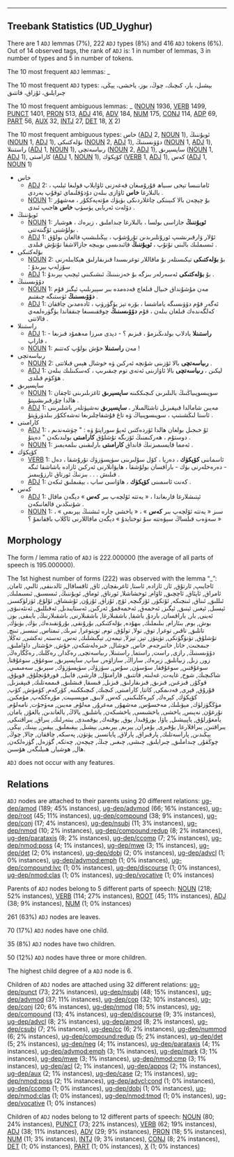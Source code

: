 

--------------------------------------------------------------------------------

## Treebank Statistics (UD_Uyghur)

There are 1 `ADJ` lemmas (7%), 222 `ADJ` types (8%) and 416 `ADJ` tokens (6%).
Out of 14 observed tags, the rank of `ADJ` is: 1 in number of lemmas, 3 in number of types and 5 in number of tokens.

The 10 most frequent `ADJ` lemmas: _

The 10 most frequent `ADJ` types:  يېشىل، بار، كىچىك، چوڭ، بوز، ياخشى، يېڭى، چىرايلىق، ئۇزاق، قاتتىق

The 10 most frequent ambiguous lemmas: _ ([NOUN]() 1936, [VERB]() 1499, [PUNCT]() 1401, [PRON]() 513, [ADJ]() 416, [ADV]() 184, [NUM]() 175, [CONJ]() 114, [ADP]() 69, [PART]() 56, [AUX]() 32, [INTJ]() 27, [DET]() 18, [X]() 2)

The 10 most frequent ambiguous types:  خاس ([ADJ]() 2, [NOUN]() 1), ئويۇننىڭ ([NOUN]() 1, [ADJ]() 1), بۆلەكتىكى ([NOUN]() 2, [ADJ]() 1), دۆۋىسىنىڭ ([NOUN]() 1, [ADJ]() 1), راستىنلا ([ADJ]() 1, [NOUN]() 1), رىياسەتچى ([NOUN]() 2, [ADJ]() 1), ساپسېرىق ([NOUN]() 1, [ADJ]() 1), كارامىتى ([ADJ]() 1, [NOUN]() 1), كۆپكۈك ([VERB]() 1, [ADJ]() 1), كەس ([ADJ]() 1, [NOUN]() 1)


* خاس
  * [ADJ]() 2: ئاماننىسا تېخى سىياھ قۇرۇمىغان قەغەزنى ئاۋايلاپ قولىغا ئېلىپ ، بالىلارغا <b>خاس</b> ئاۋازى بىلەن دۇدۇقلىماي ئوقۇپ بەردى .
  * [NOUN]() 1: بۇ چېچەن بالا كىيىنكى چاغلاردىكى بۈيۈك مۇتەپەككۇر ، مەشھۇر دۆلەت ئەربابى يۈسۈپ <b>خاس</b> ھاجىپ ئىدى .
* ئويۇننىڭ
  * [NOUN]() 1: <b>ئويۇننىڭ</b> جازاسى بولسا ، بالىلارغا چىداملىق ، زېرەك ، ھوشيار بولۇشنى ئۆگىتەتتى .
  * [ADJ]() 1: ئۇلار ۋارقىرىشىپ ئورۇنلىرىدىن تۇرۇشۇپ ، يېڭىلىشىپ قالغان بولۇق ئىسىملىك بالىنى تۇتۇپ ، <b>ئويۇننىڭ</b> قائىدىسى بويىچە جازالاشقا تۇتۇش قىلدى .
* بۆلەكتىكى
  * [NOUN]() 2: بۇ <b>بۆلەكتىكى</b> تېكىستلەر بۇ ماقاللار توغرىسىدا قىزىقارلىق ھېكايىلەرنى سۆزلەپ بېرىدۇ ؛
  * [ADJ]() 1: بۇ <b>بۆلەكتىكى</b> ئەسەرلەر بىزگە بۇ خەزىنىنىڭ ئىشىكىنى ئېچىپ بېرىدۇ .
* دۆۋىسىنىڭ
  * [NOUN]() 1: مەن مۇشۇنداق خىيال قىلغاچ قەدەمدە بىر سېيرىلىپ ئېگىز قۇم <b>دۆۋىسىنىڭ</b> ئۈستىگە چىقتىم .
  * [ADJ]() 1: ئەگەر قۇم دۆۋىسىگە ياماشسا ، بۆرە تېز يۈگۈرۈپ ، ئادەمدىن چاققان كەلگەندەك قىلغان بىلەن ، قۇم <b>دۆۋىسىنىڭ</b> چوققىسىغا چىققاندا يۈگۈرەلمەي قالاتتى .
* راستىنلا
  * [ADJ]() 1: - <b>راستىنلا</b> يادلاپ بولدىڭىزمۇ ، قىزىم ؟ - دېدى مىرزا مەھمۇد قىزىغا قاراپ ،
  * [NOUN]() 1: مەن <b>راستىنلا</b> خۇش بولۇپ كەتتىم !
* رىياسەتچى
  * [NOUN]() 2: <b>رىياسەتچى</b> بالا ئۆزىنى شۇنچە ئەركىن ۋە خوشال ھېس قىلاتتى .
  * [ADJ]() 1: لېكىن ، <b>رىياسەتچى</b> بالا ئاۋازىنى ئەتەي توم چىقىرىپ ، كەسكىنلىك بىلەن ھۆكۈم قىلدى .
* ساپسېرىق
  * [NOUN]() 1: سوپىسوپىياڭنىڭ بالىلىرىى كىچىككىنە <b>ساپسېرىق</b> ئاغزىلىرىنى ئاچقان ھالدا چۇرقىرىشىپتۇ .
  * [ADJ]() 1: مەيىن شامالدا قىپقىزىل تاشئالمىلار ، <b>ساپسېرىق</b> نەشپۈتلەر باشلىرىنى ئاستا لىڭشىتىپ ، سوپىسوپىياڭ ۋە تاغ قۇشقاچلىرىغا تەشەككۇر بىلدۈرۈپتۇ .
* كارامىتى
  * [ADJ]() 1: ئۇ خىجىل بولغان ھالدا ئۆردەكتىن ئەپۇ سوراپتۇ ۋە : " چۈشەندىم ، دوستۇم ، ھەركىمنىڭ ئۆزىگە تۇشلۇق <b>كارامىتى</b> بولىدىكەن " دەپتۇ .
  * [NOUN]() 1: ئەمما قايسىمىزنىڭ قانداق <b>كارامىتى</b> بارلىقىنى بىلمەيمىز .
* كۆپكۈك
  * [VERB]() 1: ئاسماننى <b>كۆپكۈك</b> ، دەريا ، كۆل سۇلىرىنى سۈپسۈزۈك تۇرۇشقا ، دەل - دەرەخلەرنى بۈك - باراقسان بولۇشقا ، ھايۋانلارنى ئەركىن ئازادە ياشاشقا ئىگە قىلىش . . . بىزنىڭ ئورتاق ئارزۇيىمىز .
  * [ADJ]() 1: كەنت ئاسمىنى <b>كۆپكۈك</b> ، ھاۋاسى ساپ ، يېقىملىق ئىكەن .
* كەس
  * [ADJ]() 1: ئېتىشلارغا قارىغاندا ، « يەتتە ئۆلچەپ بىر <b>كەس</b> » دېگەن ماقال شۇنىڭدىن قالغانىكەن .
  * [NOUN]() 1: سىز « يەتتە ئۆلچەپ بىر <b>كەس</b> » ، « ياخشى چارە ئىشنىڭ يېرىمى » ، « سەۋەب قىلساڭ سېۋەتتە سۇ توختايدۇ » دېگەن ماقاللارنى ئاڭلاپ باققانمۇ ؟

## Morphology

The form / lemma ratio of `ADJ` is 222.000000 (the average of all parts of speech is 195.000000).

The 1st highest number of forms (222) was observed with the lemma “_”: ئاجايىپ, ئارتۇق, ئاز, ئازادە, ئاستا, ئاغرىقچان, ئاق, ئاقساقال, ئالدىنقى, ئالىي, ئامان, ئامراق, ئاپئاق, ئاچچىق, ئاۋام, ئوخشاشلا, ئورتاق, ئوماق, ئويۇننىڭ, ئىسسىق, ئىسىملىك, ئىللىق, ئىناق, ئىنچىكە, ئۆتكۈر, ئۆزگىچە, ئۆچ, ئۇزاق, ئۇزۇن, ئۇششاق, ئۇلۇغ, ئۈزلۈكسىز, ئېسىل, ئېغىر, ئېنىق, ئېگىز, ئەخمەق, ئەخمەقمۇ, ئەركىن, ئەستايىدىل, ئەقىللىق, ئەنئەنىۋى, ئەينى, بار, باراقسان, باردۇ, باشقا, باشقىلارغا, باشقىلارنى, باشقىلارنىڭ, بايىقى, بوز, بوش, بوم, بىئارام, بىلىملىك, بىھۇدە, بۆلەكتىكى, بۇرۇنقى, بۇرۇنقىدەك, بۈك, بۈيۈك, تاتلىق, تاقىر, توغرا, توق, تولا, تولۇق, توم, توپتوغرا, تىرىك, تىمتاس, تىنسىز, تىنچ, تۇشلۇق, تۈنۈگۈنكى, تۈپتۈز, تېز, تېزلا, تېمەن, تېگىشلىك, تەس, تەستە, تەكشى, تەڭلا, جىمجىت, خاتا, خاتىرجەم, خاس, خوشال, خىرەلەشكەن, خۇش, خۇشتار, داۋاملىق, دۆۋىسىنىڭ, رازى, راست, راستما, راستىنلا, رىياسەتچى, رەڭدار, رەڭلىك, رەڭگارەڭ, زور, زىل, زىيانلىق, زېرەك, ساراڭ, سازاۋەر, ساپ, ساپسېرىق, سوغۇق, سوغۇقتا, سوغۇقتىن, سوغۇققا, سۆسۈن, سۇس, سۈزۈك, سۈپسۈزۈك, سېرىق, سەمىمىي, شاكىچىك, شوخ, غايەت, غەلىتە, قاتتىق, قارامتۇل, قارشى, قايىل, قورقۇنچلۇق, قويۇق, قوڭۇر, قىزغىن, قىزىق, قىزىقارلىق, قىزىل, قىسقا, قىشلىق, قىممەتلىك, قىپقىزىل, قۇرۇق, قېرى, قەدىمكى, كاتتا, كارامىتى, كىچىك, كىچىككىنە, كۆركەم, كۆمۈش, كۆپ, كۆپكۈك, كېرەك, كېرەكلىكىنى, كەس, لايىق, مويسىپىت, مۇرەككەپ, مۇمكىن, مۈڭگۈزلۈك, مېۋىلىك, مەخسۇس, مەشھۇر, مەغرۇر, مەلۇم, مەيىن, مەۋجۇت, نامەلۇم, نۇرغۇن, نەپىس, ياخشى, ياخشىسى, ياخشىكەن, ياشلىق, يالاڭ, يالغاندىن, يالغۇز, يامان, يامغۇرلۇق, ياپيېشىل, ياۋا, يورۇقىدا, يوق, يوقتەك, يوقمىدى, يىتەرلىك, يىراق, يىراقتىكى, يىراقتىن, يىراقلارغا, يۇقىرى, يۇمران, يېرىم, يېرىمى, يېشىل, يېقىملىق, يېقىن, يېنىك, يېڭى, يېڭىدىن, پاراسەتلىك, پارقىراق, پارلاق, پايانسىز, پۈتۈن, پەسكە, چاققان, چالا, چوڭ, چوڭقۇر, چىداملىق, چىرايلىق, چىشى, چىغىر, چىڭ, چېچەن, چەتكە, گۈزەل, گۈزەلكەن, ھال, ھوشيار, ھىيلىگەر, ھۆسىن.

`ADJ` does not occur with any features.


## Relations

`ADJ` nodes are attached to their parents using 20 different relations: [ug-dep/amod]() (189; 45% instances), [ug-dep/advmod]() (66; 16% instances), [ug-dep/root]() (45; 11% instances), [ug-dep/compound]() (38; 9% instances), [ug-dep/conj]() (17; 4% instances), [ug-dep/nsubj]() (11; 3% instances), [ug-dep/nmod]() (10; 2% instances), [ug-dep/compound:redup]() (8; 2% instances), [ug-dep/parataxis]() (8; 2% instances), [ug-dep/ccomp]() (7; 2% instances), [ug-dep/nmod:poss]() (4; 1% instances), [ug-dep/mwe]() (3; 1% instances), [ug-dep/det]() (2; 0% instances), [ug-dep/dobj]() (2; 0% instances), [ug-dep/advcl]() (1; 0% instances), [ug-dep/advmod:emph]() (1; 0% instances), [ug-dep/compound:lvc]() (1; 0% instances), [ug-dep/discourse]() (1; 0% instances), [ug-dep/nmod:clas]() (1; 0% instances), [ug-dep/vocative]() (1; 0% instances)

Parents of `ADJ` nodes belong to 5 different parts of speech: [NOUN]() (218; 52% instances), [VERB]() (114; 27% instances), [ROOT]() (45; 11% instances), [ADJ]() (38; 9% instances), [NUM]() (1; 0% instances)

261 (63%) `ADJ` nodes are leaves.

70 (17%) `ADJ` nodes have one child.

35 (8%) `ADJ` nodes have two children.

50 (12%) `ADJ` nodes have three or more children.

The highest child degree of a `ADJ` node is 6.

Children of `ADJ` nodes are attached using 32 different relations: [ug-dep/punct]() (73; 22% instances), [ug-dep/nsubj]() (48; 15% instances), [ug-dep/advmod]() (37; 11% instances), [ug-dep/cop]() (32; 10% instances), [ug-dep/conj]() (20; 6% instances), [ug-dep/nmod]() (18; 5% instances), [ug-dep/compound]() (13; 4% instances), [ug-dep/discourse]() (9; 3% instances), [ug-dep/advcl]() (8; 2% instances), [ug-dep/amod]() (8; 2% instances), [ug-dep/csubj]() (7; 2% instances), [ug-dep/cc]() (6; 2% instances), [ug-dep/nummod]() (6; 2% instances), [ug-dep/compound:redup]() (5; 2% instances), [ug-dep/det]() (5; 2% instances), [ug-dep/neg]() (4; 1% instances), [ug-dep/parataxis]() (4; 1% instances), [ug-dep/advmod:emph]() (3; 1% instances), [ug-dep/mark]() (3; 1% instances), [ug-dep/mwe]() (3; 1% instances), [ug-dep/nmod:cmp]() (3; 1% instances), [ug-dep/acl]() (2; 1% instances), [ug-dep/appos]() (2; 1% instances), [ug-dep/aux]() (2; 1% instances), [ug-dep/case]() (2; 1% instances), [ug-dep/nmod:poss]() (2; 1% instances), [ug-dep/advcl:cond]() (1; 0% instances), [ug-dep/ccomp]() (1; 0% instances), [ug-dep/dobj]() (1; 0% instances), [ug-dep/nmod:clas]() (1; 0% instances), [ug-dep/nmod:tmod]() (1; 0% instances), [ug-dep/vocative]() (1; 0% instances)

Children of `ADJ` nodes belong to 12 different parts of speech: [NOUN]() (80; 24% instances), [PUNCT]() (73; 22% instances), [VERB]() (62; 19% instances), [ADJ]() (38; 11% instances), [ADV]() (29; 9% instances), [PRON]() (18; 5% instances), [NUM]() (11; 3% instances), [INTJ]() (9; 3% instances), [CONJ]() (8; 2% instances), [DET]() (1; 0% instances), [PART]() (1; 0% instances), [X]() (1; 0% instances)

